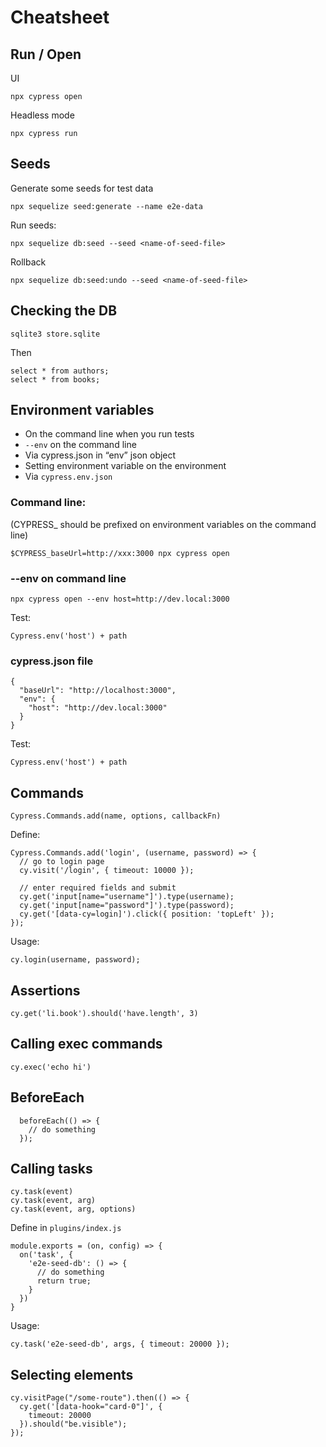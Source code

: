 # Cheatsheet

## Run / Open

UI

```
npx cypress open
```

Headless mode

```
npx cypress run
```


## Seeds

Generate some seeds for test data

```
npx sequelize seed:generate --name e2e-data
```

Run seeds:

```
npx sequelize db:seed --seed <name-of-seed-file> 
```

Rollback

```
npx sequelize db:seed:undo --seed <name-of-seed-file>
```

## Checking the DB

```
sqlite3 store.sqlite
```

Then 

```
select * from authors;
select * from books;
```

## Environment variables


* On the command line when you run tests
* `--env` on the command line
* Via cypress.json in “env” json object
* Setting environment variable on the environment
* Via `cypress.env.json`

### Command line:
(CYPRESS_ should be prefixed on environment variables on the command line)

```
$CYPRESS_baseUrl=http://xxx:3000 npx cypress open
```
### --env on command line

```
npx cypress open --env host=http://dev.local:3000
```

Test:

```
Cypress.env('host') + path
```

### cypress.json file

```
{
  "baseUrl": "http://localhost:3000",
  "env": {
    "host": "http://dev.local:3000"
  }
}
```

Test:

```
Cypress.env('host') + path
```

## Commands

```
Cypress.Commands.add(name, options, callbackFn)
```

Define:

```
Cypress.Commands.add('login', (username, password) => {
  // go to login page
  cy.visit('/login', { timeout: 10000 });

  // enter required fields and submit
  cy.get('input[name="username"]').type(username);
  cy.get('input[name="password"]').type(password);
  cy.get('[data-cy=login]').click({ position: 'topLeft' });
});
```

Usage:

```
cy.login(username, password);
```

## Assertions

```
cy.get('li.book').should('have.length', 3)
```

## Calling exec commands

```
cy.exec('echo hi')
```

## BeforeEach

```
  beforeEach(() => {
    // do something
  });
```

## Calling tasks

```
cy.task(event)
cy.task(event, arg)
cy.task(event, arg, options)
```

Define in `plugins/index.js`

```
module.exports = (on, config) => {
  on('task', {
    'e2e-seed-db': () => {
      // do something
      return true;
    }
  })
}
```

Usage:

```
cy.task('e2e-seed-db', args, { timeout: 20000 });
```

## Selecting elements

```
cy.visitPage("/some-route").then(() => {
  cy.get('[data-hook="card-0"]', {
    timeout: 20000
  }).should("be.visible");
});
```